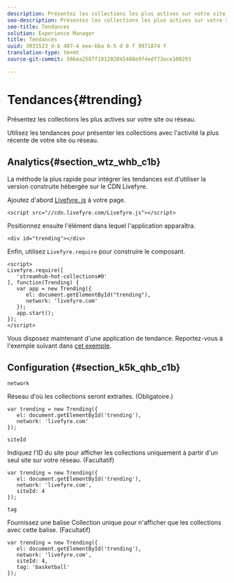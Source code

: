 ```yaml
---
description: Présentez les collections les plus actives sur votre site ou réseau.
seo-description: Présentez les collections les plus actives sur votre site ou réseau.
seo-title: Tendances
solution: Experience Manager
title: Tendances
uuid: 3031523 d-b 487-4 eee-bba 6-5 d 8 f 9971874 f
translation-type: tm+mt
source-git-commit: 566ea2587f101202045488e9f4edf73ece100293

---
```



# Tendances{#trending}

Présentez les collections les plus actives sur votre site ou réseau.

Utilisez les tendances pour présenter les collections avec l'activité la plus récente de votre site ou réseau.

## Analytics{#section_wtz_whb_c1b}

La méthode la plus rapide pour intégrer les tendances est d'utiliser la version construite hébergée sur le CDN Livefyre.

Ajoutez d'abord [Livefyre. js](https://github.com/Livefyre/Livefyre.js) à votre page.

```
<script src="//cdn.livefyre.com/Livefyre.js"></script> 
```

Positionnez ensuite l'élément dans lequel l'application apparaîtra.

```
<div id="trending"></div>
```

Enfin, utilisez `Livefyre.require` pour construire le composant.

```
<script> 
Livefyre.require([ 
   'streamhub-hot-collections#0' 
], function(Trending) {     
   var app = new Trending({ 
      el: document.getElementById("trending"), 
      network: 'livefyre.com' 
   }); 
   app.start(); 
}); 
</script>
```

Vous disposez maintenant d'une application de tendance. Reportez-vous à l'exemple suivant dans [cet exemple](https://codepen.io/gobengo/pen/GijEy).

## Configuration {#section_k5k_qhb_c1b}

`network`

Réseau d'où les collections seront extraites. (Obligatoire.)

```
var trending = new Trending({ 
   el: document.getElementById('trending'), 
   network: 'livefyre.com' 
});
```

`siteId`

Indiquez l'ID du site pour afficher les collections uniquement à partir d'un seul site sur votre réseau. (Facultatif)

```
var trending = new Trending({ 
   el: document.getElementById('trending'), 
   network: 'livefyre.com', 
   siteId: 4 
});
```

`tag`

Fournissez une balise Collection unique pour n'afficher que les collections avec cette balise. (Facultatif)

```
var trending = new Trending({ 
   el: document.getElementById('trending'), 
   network: 'livefyre.com', 
   siteId: 4, 
   tag: 'basketball' 
});
```

